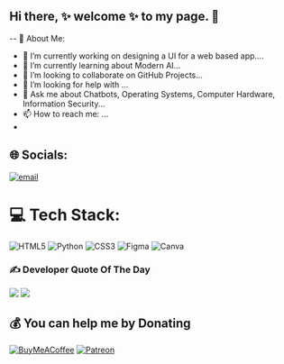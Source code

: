 ## Hi there, ✨ welcome ✨ to my page. 👋

-- 💫 About Me:
- 🔭 I’m currently working on designing a UI for a web based app....
- 🌱 I’m currently learning about Modern AI...
- 👯 I’m looking to collaborate on GitHub Projects...
- 🤔 I’m looking for help with ...
- 💬 Ask me about Chatbots, Operating Systems, Computer Hardware, Information Security...
- 📫 How to reach me: ...
- 
## 🌐 Socials:
[![email](https://img.shields.io/badge/Email-D14836?logo=gmail&logoColor=white)](mailto:kaseket@africau.edu) 

# 💻 Tech Stack:
![HTML5](https://img.shields.io/badge/html5-%23E34F26.svg?style=for-the-badge&logo=html5&logoColor=white) ![Python](https://img.shields.io/badge/python-3670A0?style=for-the-badge&logo=python&logoColor=ffdd54) ![CSS3](https://img.shields.io/badge/css3-%231572B6.svg?style=for-the-badge&logo=css3&logoColor=white) ![Figma](https://img.shields.io/badge/figma-%23F24E1E.svg?style=for-the-badge&logo=figma&logoColor=white) ![Canva](https://img.shields.io/badge/Canva-%2300C4CC.svg?style=for-the-badge&logo=Canva&logoColor=white)

### ✍️ Developer Quote Of The Day
![](https://quotes-github-readme.vercel.app/api?type=horizontal&theme=dark)
[![](https://visitcount.itsvg.in/api?id=GlowZw&icon=0&color=0)](https://visitcount.itsvg.in)

## 💰 You can help me by Donating
 [![BuyMeACoffee](https://img.shields.io/badge/Buy%20Me%20a%20Coffee-ffdd00?style=for-the-badge&logo=buy-me-a-coffee&logoColor=black)](https://buymeacoffee.com/https://buymeacoffee.com/taro.i.k) [![Patreon](https://img.shields.io/badge/Patreon-F96854?style=for-the-badge&logo=patreon&logoColor=white)](https://patreon.com/https://www.patreon.com/c/taro_ik?fromConcierge=true) 
